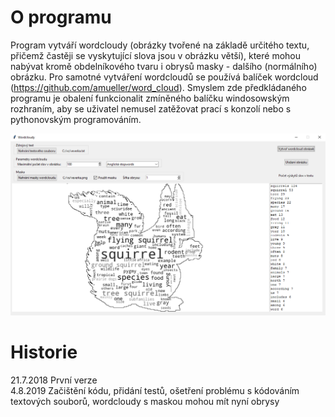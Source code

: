 # O programu

Program vytváří wordcloudy (obrázky tvořené na základě určitého textu, přičemž častěji se vyskytující slova jsou v obrázku větší), které mohou nabývat kromě obdelníkového tvaru i obrysů masky - dalšího (normálního) obrázku. Pro samotné vytváření wordcloudů se používá balíček wordcloud (https://github.com/amueller/word_cloud). Smyslem zde předkládaného programu je obalení funkcionalit zmíněného balíčku windosowským rozhraním, aby se uživatel nemusel zatěžovat prací s konzolí nebo s pythonovským programováním.

![Priklad_veverka](examples/squirrel.png)

# Historie
21.7.2018 První verze  
4.8.2019  Začištění kódu, přidání testů, ošetření problému s kódováním textových souborů, wordcloudy s maskou mohou mít nyní obrysy
